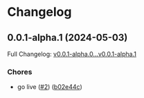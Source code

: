 # Changelog

## 0.0.1-alpha.1 (2024-05-03)

Full Changelog: [v0.0.1-alpha.0...v0.0.1-alpha.1](https://github.com/nordic-game-lab/learnhub-skd-py/compare/v0.0.1-alpha.0...v0.0.1-alpha.1)

### Chores

* go live ([#2](https://github.com/nordic-game-lab/learnhub-skd-py/issues/2)) ([b02e44c](https://github.com/nordic-game-lab/learnhub-skd-py/commit/b02e44c2461429b720a8ea15cebf5ba720a126c4))

